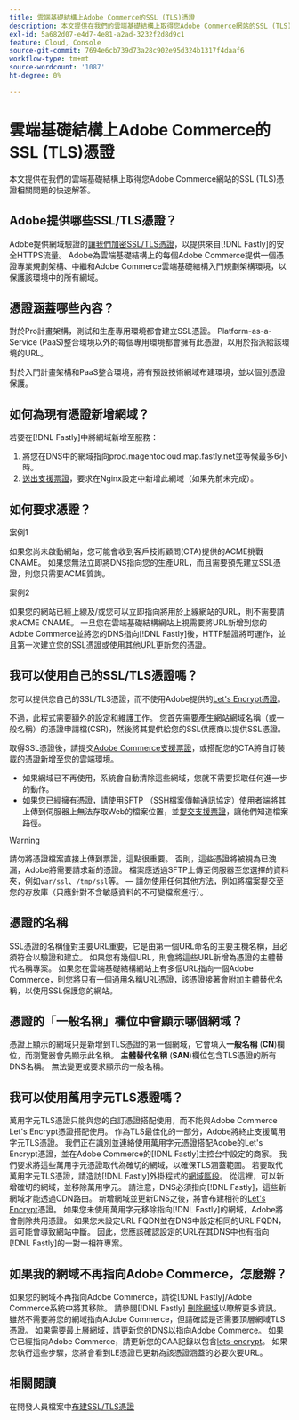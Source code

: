 ```yaml
---
title: 雲端基礎結構上Adobe Commerce的SSL (TLS)憑證
description: 本文提供在我們的雲端基礎結構上取得您Adobe Commerce網站的SSL (TLS)憑證相關問題的快速解答。
exl-id: 5a682d07-e4d7-4e81-a2ad-3232f2d8d9c1
feature: Cloud, Console
source-git-commit: 7694e6cb739d73a28c902e95d324b1317f4daaf6
workflow-type: tm+mt
source-wordcount: '1087'
ht-degree: 0%

---
```


# 雲端基礎結構上Adobe Commerce的SSL (TLS)憑證

本文提供在我們的雲端基礎結構上取得您Adobe Commerce網站的SSL (TLS)憑證相關問題的快速解答。

## Adobe提供哪些SSL/TLS憑證？

Adobe提供網域驗證的[讓我們加密SSL/TLS憑證](https://letsencrypt.org/)，以提供來自[!DNL Fastly]的安全HTTPS流量。 Adobe為雲端基礎結構上的每個Adobe Commerce提供一個憑證專業規劃架構、中繼和Adobe Commerce雲端基礎結構入門規劃架構環境，以保護該環境中的所有網域。

## 憑證涵蓋哪些內容？

對於Pro計畫架構，測試和生產專用環境都會建立SSL憑證。 Platform-as-a-Service (PaaS)整合環境以外的每個專用環境都會擁有此憑證，以用於指派給該環境的URL。

對於入門計畫架構和PaaS整合環境，將有預設技術網域布建環境，並以個別憑證保護。

## 如何為現有憑證新增網域？

若要在[!DNL Fastly]中將網域新增至服務：

1. 將您在DNS中的網域指向prod.magentocloud.map.fastly.net並等候最多6小時。
1. [送出支援票證](/help/help-center-guide/help-center/magento-help-center-user-guide.md#submit-ticket)，要求在Nginx設定中新增此網域（如果先前未完成）。

## 如何要求憑證？

案例1

如果您尚未啟動網站，您可能會收到客戶技術顧問(CTA)提供的ACME挑戰CNAME。 如果您無法立即將DNS指向您的生產URL，而且需要預先建立SSL憑證，則您只需要ACME質詢。

案例2

如果您的網站已經上線及/或您可以立即指向將用於上線網站的URL，則不需要請求ACME CNAME。 一旦您在雲端基礎結構網站上視需要將URL新增到您的Adobe Commerce並將您的DNS指向[!DNL Fastly]後，HTTP驗證將可運作，並且第一次建立您的SSL憑證或使用其他URL更新您的憑證。

## 我可以使用自己的SSL/TLS憑證嗎？

您可以提供您自己的SSL/TLS憑證，而不使用Adobe提供的[Let&#39;s Encrypt憑證](https://letsencrypt.org/)。

不過，此程式需要額外的設定和維護工作。 您首先需要產生網站網域名稱（或一般名稱）的憑證申請檔(CSR)，然後將其提供給您的SSL供應商以提供SSL憑證。

取得SSL憑證後，請提交[Adobe Commerce支援票證](/help/help-center-guide/help-center/magento-help-center-user-guide.md#submit-ticket)，或搭配您的CTA將自訂裝載的憑證新增至您的雲端環境。

* 如果網域已不再使用，系統會自動清除這些網域，您就不需要採取任何進一步的動作。
* 如果您已經擁有憑證，請使用SFTP （SSH檔案傳輸通訊協定）使用者端將其上傳到伺服器上無法存取Web的檔案位置，並[提交支援票證](/help/help-center-guide/help-center/magento-help-center-user-guide.md#submit-ticket)，讓他們知道檔案路徑。

>[!WARNING]
>
>請勿將憑證檔案直接上傳到票證，這點很重要。 否則，這些憑證將被視為已洩漏，Adobe將需要請求新的憑證。
>檔案應透過SFTP上傳至伺服器至您選擇的資料夾，例如`var/ssl`、`/tmp/ssl`等。  — 請勿使用任何其他方法，例如將檔案提交至您的存放庫（只應針對不含敏感資料的不可變檔案進行）。

## 憑證的名稱

SSL憑證的名稱僅對主要URL重要，它是由第一個URL命名的主要主機名稱，且必須符合以驗證和建立。 如果您有幾個URL，則會將這些URL新增為憑證的主體替代名稱專案。 如果您在雲端基礎結構網站上有多個URL指向一個Adobe Commerce，則您將只有一個通用名稱URL憑證，該憑證接著會附加主體替代名稱，以使用SSL保護您的網站。

## 憑證的「一般名稱」欄位中會顯示哪個網域？

憑證上顯示的網域只是新增到TLS憑證的第一個網域，它會填入&#x200B;**一般名稱** (**CN**)欄位，而瀏覽器會先顯示此名稱。 **主體替代名稱** (**SAN**)欄位包含TLS憑證的所有DNS名稱。 無法變更或要求顯示的一般名稱。

## 我可以使用萬用字元TLS憑證嗎？

萬用字元TLS憑證只能與您的自訂憑證搭配使用，而不能與Adobe Commerce Let&#39;s Encrypt憑證搭配使用。 作為TLS最佳化的一部分，Adobe將終止支援萬用字元TLS憑證。 我們正在識別並連絡使用萬用字元憑證搭配Adobe的Let&#39;s Encrypt憑證，並在Adobe Commerce的[!DNL Fastly]主控台中設定的商家。 我們要求將這些萬用字元憑證取代為確切的網域，以確保TLS涵蓋範圍。 若要取代萬用字元TLS憑證，請造訪[!DNL Fastly]外掛程式的[網域區段](https://experienceleague.adobe.com/zh-hant/docs/commerce-cloud-service/user-guide/cdn/setup-fastly/fastly-custom-cache-configuration#manage-domains)。 從這裡，可以新增確切的網域，並移除萬用字元。 請注意，DNS必須指向[!DNL Fastly]，這些新網域才能透過CDN路由。 新增網域並更新DNS之後，將會布建相符的[Let&#39;s Encrypt](https://letsencrypt.org/)憑證。 如果您未使用萬用字元移除指向[!DNL Fastly]的網域，Adobe將會刪除共用憑證。 如果您未設定URL FQDN並在DNS中設定相同的URL FQDN，這可能會導致網站中斷。 因此，您應該確認設定的URL在其DNS中也有指向[!DNL Fastly]的一對一相符專案。

## 如果我的網域不再指向Adobe Commerce，怎麼辦？

如果您的網域不再指向Adobe Commerce，請從[!DNL Fastly]/Adobe Commerce系統中將其移除。 請參閱[!DNL Fastly] [刪除網域](https://docs.fastly.com/en/guides/working-with-domains#deleting-a-domain)以瞭解更多資訊。 雖然不需要將您的網域指向Adobe Commerce，但請確認是否需要頂層網域TLS憑證。 如果需要最上層網域，請更新您的DNS以指向Adobe Commerce。 如果它已經指向Adobe Commerce，請更新您的CAA記錄以包含[lets-encrypt](https://letsencrypt.org/)。 如果您執行這些步驟，您將會看到LE憑證已更新為該憑證涵蓋的必要次要URL&#x200B;。

## 相關閱讀

在開發人員檔案中[布建SSL/TLS憑證](https://experienceleague.adobe.com/zh-hant/docs/commerce-cloud-service/user-guide/cdn/setup-fastly/fastly-configuration#provision-ssltls-certificates)
